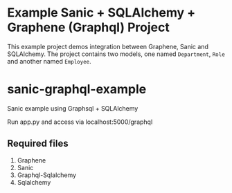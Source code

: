 Example Sanic + SQLAlchemy + Graphene (Graphql) Project
================================

This example project demos integration between Graphene, Sanic and SQLAlchemy.
The project contains two models, one named `Department`, `Role` and another
named `Employee`.

# sanic-graphql-example
Sanic example using Graphsql + SQLAlchemy

Run app.py and access via localhost:5000/graphql

## Required files
1. Graphene
2. Sanic
3. Graphql-Sqlalchemy
4. Sqlalchemy

